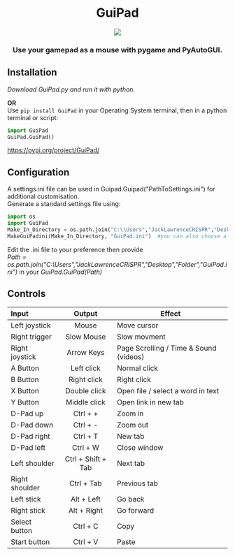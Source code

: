 <h1 align="center">GuiPad</h1>
<p align="center">
  <picture>
    <source srcset="./GuiPad_Icon.ico"> 
    <img src="./GuiPad_Icon.ico">
  </picture>
</p>
<h3 align="center">Use your gamepad as a mouse with pygame and PyAutoGUI.</h3>


## Installation
*Download GuiPad.py and run it with python.*  

**OR**  
Use ```pip install GuiPad``` in your Operating System terminal, then in a python terminal or script:  
```python
import GuiPad
GuiPad.GuiPad()
```
https://pypi.org/project/GuiPad/

## Configuration
A settings.ini file can be used in Guipad.Guipad("PathToSettings.ini") for additional customisation.  
Generate a standard settings file using:
```python
import os
import GuiPad
Make_In_Directory = os.path.join("C:\\Users","JackLawrenceCRISPR","Desktop","Folder") #put your own deployment directory!
MakeGuiPadini(Make_In_Directory, "GuiPad.ini")  #you can also choose a custom name
```
Edit the .ini file to your preference then provide  
_Path = os.path.join("C:\\Users","JackLawrenceCRISPR","Desktop","Folder","GuiPad.ini")_ in your _GuiPad.GuiPad(Path)_

## Controls
| Input | Output | Effect |
| :---         |     :---:      |          --- |
| Left joystick | Mouse | Move cursor  |
| Right trigger | Slow Mouse | Slow movment  |
| Right joystick | Arrow Keys | Page Scrolling / Time & Sound (videos)|
| A Button | Left click | Normal click |
| B Button | Right click | Right click|
| X Button | Double click | Open file / select a word in text  |
| Y Button | Middle click | Open link in new tab|
| D-Pad up | Ctrl + + | Zoom in |
| D-Pad down | Ctrl + - | Zoom out |
| D-Pad right | Ctrl + T | New tab |
| D-Pad left | Ctrl + W | Close window |
| Left shoulder | Ctrl + Shift + Tab | Next tab  |
| Right shoulder | Ctrl + Tab | Previous tab  |
| Left stick | Alt + Left | Go back  |
| Right stick | Alt + Right | Go forward |
| Select button | Ctrl + C | Copy |
| Start button | Ctrl + V | Paste |
